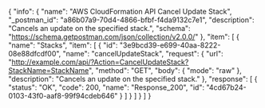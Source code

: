 {
  "info": {
    "name": "AWS CloudFormation API Cancel Update Stack",
    "_postman_id": "a86b07a9-70d4-4866-bfbf-f4da9132c7e1",
    "description": "Cancels an update on the specified stack.",
    "schema": "https://schema.getpostman.com/json/collection/v2.0.0/"
  },
  "item": [
    {
      "name": "Stacks",
      "item": [
        {
          "id": "3e9bcd39-e699-40aa-8222-08e88dfcdf00",
          "name": "cancelUpdateStack",
          "request": {
            "url": "http://example.com/api/?Action=CancelUpdateStack?StackName=StackName",
            "method": "GET",
            "body": {
              "mode": "raw"
            },
            "description": "Cancels an update on the specified stack."
          },
          "response": [
            {
              "status": "OK",
              "code": 200,
              "name": "Response_200",
              "id": "4cd67b24-0103-43f0-aaf8-99f94cdeb646"
            }
          ]
        }
      ]
    }
  ]
}